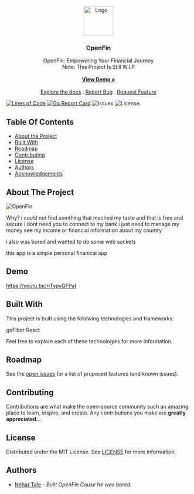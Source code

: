 <br/>
<p align="center">
  <a href="https://github.com/xDeFc0nx/OpenFin">
    <img src="images/logo.png" alt="Logo" width="80" height="80">
  </a>

  <h3 align="center">OpenFin</h3>

  <p align="center">
    OpenFin: Empowering Your Financial Journey
    <br/>
    Note: This Project Is Still W.I.P
    <br/>
    <br/>
    <a href="https://readme.shaankhan.dev"><strong>View Demo »</strong></a>
    <br/>
    <br/>
    <a href="https://github.com/xDeFc0nx/OpenFin">Explore the docs</a>
    .
    <a href="https://github.com/xDeFc0nx/OpenFin/issues">Report Bug</a>
    .
    <a href="https://github.com/xDeFc0nx/OpenFin/issues">Request Feature</a>
  </p>
</p>

[![Lines of Code](https://sonarcloud.io/api/project_badges/measure?project=xDeFc0nx_FinVibe&metric=ncloc)](https://sonarcloud.io/summary/new_code?id=xDeFc0nx_FinVibe)
[![Go Report Card](https://goreportcard.com/badge/github.com/xDeFc0nx/OpenFin)](https://goreportcard.com/report/github.com/xDeFc0nx/FinVibe)
![Issues](https://img.shields.io/github/issues/xDeFc0nx/OpenFin)
![License](https://img.shields.io/github/license/xDeFc0nx/OpenFin)

## Table Of Contents

- [About the Project](#about-the-project)
- [Built With](#built-with)
- [Roadmap](#roadmap)
- [Contributing](#contributing)
- [License](#license)
- [Authors](#authors)
- [Acknowledgements](#acknowledgements)

## About The Project

![OpenFin](YOUR_LOGO_URL)

Why? i could not find somthing that mached my taste and that is free and secure
i dont need you to connect to my bank i just need to manage my money see my income or financial 
information about my country 

i also was bored and wanted to do some web sockets 

this app is a simple personal finanical app 
## Demo
https://youtu.be/riTypvGFPaI

## Built With

This project is built using the following technologies and frameworks:

goFiber
React 


Feel free to explore each of these technologies for more information.

## Roadmap

See the [open issues](https://github.com/xDeFx0nz/OpenFin/issues) for a list of proposed features (and known issues).

## Contributing

Contributions are what make the open-source community such an amazing place to learn, inspire, and create. Any contributions you make are **greatly appreciated**...

## License

Distributed under the MIT License. See [LICENSE](https://github.com/xDeFc0nx/OpenFin/blob/main/LICENSE.md) for more information.

## Authors

- [Nehar Tale](https://github.com/xDeFc0nx/) - _Built OpenFin Couse he was bored._
